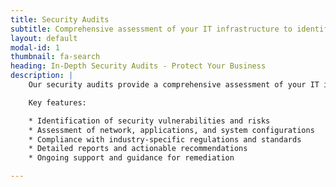 ```yaml
---
title: Security Audits
subtitle: Comprehensive assessment of your IT infrastructure to identify vulnerabilities and improve security posture.
layout: default
modal-id: 1
thumbnail: fa-search
heading: In-Depth Security Audits - Protect Your Business
description: |
    Our security audits provide a comprehensive assessment of your IT infrastructure, identifying vulnerabilities and areas of improvement to enhance your overall security posture.

    Key features:

    * Identification of security vulnerabilities and risks  
    * Assessment of network, applications, and system configurations  
    * Compliance with industry-specific regulations and standards  
    * Detailed reports and actionable recommendations  
    * Ongoing support and guidance for remediation

---
```

